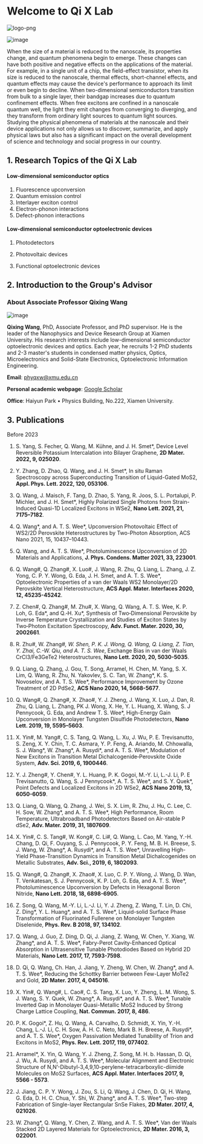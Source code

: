 # Welcome to Qi X Lab 



![logo-png](imgs/logo-png.png)

![image](imgs/labexp.jpg)

When the size of a material is reduced to the nanoscale, its properties change, and quantum phenomena begin to emerge. These changes can have both positive and negative effects on the applications of the material. For example, in a single unit of a chip, the field-effect transistor, when its size is reduced to the nanoscale, thermal effects, short-channel effects, and quantum effects may cause the device's performance to approach its limit or even begin to decline. When two-dimensional semiconductors transition from bulk to a single layer, their bandgap increases due to quantum confinement effects. When free excitons are confined in a nanoscale quantum well, the light they emit changes from converging to diverging, and they transform from ordinary light sources to quantum light sources. Studying the physical phenomena of materials at the nanoscale and their device applications not only allows us to discover, summarize, and apply physical laws but also has a significant impact on the overall development of science and technology and social progress in our country.





## 1. Research Topics of the Qi X Lab

#### Low-dimensional semiconductor optics

1.  Fluorescence upconversion 
2.  Quantum emission control 
3.  Interlayer exciton control 
4.  Electron-phonon interactions
5.  Defect-phonon interactions

#### Low-dimensional semiconductor optoelectronic devices

1.  Photodetectors 

2. Photovoltaic devices 

3. Functional optoelectronic devices




## 2. Introduction to the Group's Advisor

### About Associate Professor Qixing Wang

![image](imgs/qxw.jpg)

**Qixing Wang**, PhD, Associate Professor, and PhD supervisor. He is the leader of the Nanophysics and Device Research Group at Xiamen University. His research interests include low-dimensional semiconductor optoelectronic devices and optics. Each year, he recruits 1-2 PhD students and 2-3 master's students in condensed matter physics, Optics, Microelectronics and Solid-State Electronics, Optoelectronic Information Engineering. 

**Email**: [phyqxw@xmu.edu.cn](mailto:phyqxw@xmu.edu.cn) 

**Personal academic webpage**: [Google Scholar](https://scholar.google.com/citations?user=bog64TcAAAAJ)

**Office**:  Haiyun Park • Physics Building, No.222, Xiamen University.



## 3. Publications
Before 2023

1. S. Yang, S. Fecher, Q. Wang, M. Kühne, and J. H. Smet*, Device Level Reversible Potassium Intercalation into Bilayer Graphene, **2D Mater. 2022, 9, 025020**.

2. Y. Zhang, D. Zhao, Q. Wang, and J. H. Smet*, In situ Raman Spectroscopy across Superconducting Transition of Liquid-Gated MoS2, **Appl. Phys. Lett. 2022, 120, 053106**.

3. Q. Wang, J. Maisch, F. Tang, D. Zhao, S. Yang, R. Joos, S. L. Portalupi, P. Michler, and J. H. Smet*, Highly Polarized Single Photons from Strain-Induced Quasi-1D Localized Excitons in WSe2, **Nano Lett. 2021, 21, 7175–7182**.

4. Q. Wang*, and A. T. S. Wee*, Upconversion Photovoltaic Effect of WS2/2D Perovskite Heterostructures by Two-Photon Absorption, ACS Nano 2021, 15, 10437–10443.

5. Q. Wang, and A. T. S. Wee*, Photoluminescence Upconversion of 2D Materials and Applications, **J. Phys. Condens. Matter 2021, 33, 223001**.

6. Q. Wang#, Q. Zhang#, X. Luo#, J. Wang, R. Zhu, Q. Liang, L. Zhang, J. Z. Yong, C. P. Y. Wong, G. Eda, J. H. Smet, and A. T. S. Wee*, Optoelectronic Properties of a van der Waals WS2 Monolayer/2D Perovskite Vertical Heterostructure, **ACS Appl. Mater. Interfaces 2020, 12, 45235-45242**.

7. Z. Chen#, Q. Zhang#, M. Zhu#, X. Wang, Q. Wang, A. T. S. Wee, K. P. Loh, G. Eda*, and Q.‐H. Xu*, Synthesis of Two‐Dimensional Perovskite by Inverse Temperature Crystallization and Studies of Exciton States by Two‐Photon Excitation Spectroscopy, **Adv. Funct. Mater. 2020, 30, 2002661**.

8. R. Zhu#, W. Zhang#*, W. Shen, P. K. J. Wong, Q. Wang, Q. Liang, Z. Tian, Y. Zhai, C.-W. Qiu, and A. T. S. Wee*, Exchange Bias in van der Waals CrCl3/Fe3GeTe2 Heterostructures, **Nano Lett. 2020, 20, 5030-5035**.

9. Q. Liang, Q. Zhang, J. Gou, T. Song, Arramel, H. Chen, M. Yang, S. X. Lim, Q. Wang, R. Zhu, N. Yakovlev, S. C. Tan, W. Zhang*, K. S. Novoselov, and A. T. S. Wee*, Performance Improvement by Ozone Treatment of 2D PdSe2, **ACS Nano 2020, 14, 5668-5677**.

10. Q. Wang#, Q. Zhang#, X. Zhao#, Y. J. Zheng, J. Wang, X. Luo, J. Dan, R. Zhu, Q. Liang, L. Zhang, PK J. Wong, X. He, Y. L. Huang, X. Wang, S. J Pennycook, G. Eda, and Andrew T. S. Wee*, High-Energy Gain Upconversion in Monolayer Tungsten Disulfide Photodetectors, **Nano Lett. 2019, 19, 5595–5603**.

11. X. Yin#, M. Yang#, C. S. Tang, Q. Wang, L. Xu, J. Wu, P. E. Trevisanutto, S. Zeng, X. Y. Chin, T. C. Asmara, Y. P. Feng, A. Ariando, M. Chhowalla, S. J. Wang*, W. Zhang*, A. Rusydi*, and A. T. S. Wee*, Modulation of New Excitons in Transition Metal Dichalcogenide‐Perovskite Oxide System, **Adv. Sci. 2019, 6, 1900446**.

12. Y. J. Zheng#, Y. Chen#, Y. L. Huang, P. K. Gogoi, M.-Y. Li, L.-J. Li, P. E Trevisanutto, Q. Wang, S. J Pennycook*, A. T. S. Wee*, and S. Y. Quek*, Point Defects and Localized Excitons in 2D WSe2, **ACS Nano 2019, 13, 6050-6059**.

13. Q. Liang, Q. Wang, Q. Zhang, J. Wei, S. X. Lim, R. Zhu, J. Hu, C. Lee, C. H. Sow, W. Zhang*, and A. T. S. Wee*, High Performance, Room Temperature, Ultrabroadband Photodetectors Based on Air-stable P dSe2, **Adv. Mater. 2019, 31, 1807609**.

14. X. Yin#, C. S. Tang#, W. Kong#, C. Li#, Q. Wang, L. Cao, M. Yang, Y.-H. Chang, D. Qi, F. Ouyang, S. J. Pennycook, P. Y. Feng, M. B. H. Breese, S. J. Wang, W. Zhang*, A. Rusydi*, and A. T. S. Wee*, Unravelling High-Yield Phase-Transition Dynamics in Transition Metal Dichalcogenides on Metallic Substrates, **Adv. Sci., 2019, 6, 1802093**.

15. Q. Wang#, Q. Zhang#, X. Zhao#, X. Luo, C. P. Y. Wong, J. Wang, D. Wan, T. Venkatesan, S. J. Pennycook, K. P. Loh, G. Eda, and A. T. S. Wee*, Photoluminescence Upconversion by Defects in Hexagonal Boron Nitride, **Nano Lett. 2018, 18, 6898-6905**.

16. Z. Song, Q. Wang, M.-Y. Li, L.-J. Li, Y. J. Zheng, Z. Wang, T. Lin, D. Chi, Z. Ding*, Y. L. Huang*, and A. T. S. Wee*, Liquid-solid Surface Phase Transformation of Fluorinated Fullerene on Monolayer Tungsten Diselenide, **Phys. Rev. B 2018, 97, 134102**.

17. Q. Wang, J. Guo, Z. Ding, D. Qi, J. Jiang, Z. Wang, W. Chen, Y. Xiang, W. Zhang*, and A. T. S. Wee*, Fabry-Perot Cavity-Enhanced Optical Absorption in Ultrasensitive Tunable Photodiodes Based on Hybrid 2D Materials, **Nano Lett. 2017, 17, 7593-7598**.

18. D. Qi, Q. Wang, Ch. Han, J. Jiang, Y. Zheng, W. Chen, W. Zhang*, and A. T. S. Wee*, Reducing the Schottky Barrier between Few-Layer MoTe2 and Gold, **2D Mater. 2017, 4, 045016**.

19. X. Yin#, Q. Wang#, L. Cao#, C. S. Tang, X. Luo, Y. Zheng, L. M. Wong, S. J. Wang, S. Y. Quek, W. Zhang*, A. Rusydi*, and A. T. S. Wee*, Tunable Inverted Gap in Monolayer Quasi-Metallic MoS2 Induced by Strong Charge Lattice Coupling, **Nat. Commun. 2017, 8, 486**.

20. P. K. Gogoi*, Z. Hu, Q. Wang, A. Carvalho, D. Schmidt, X. Yin, Y.-H. Chang, L.-J. Li, C. H. Sow, A. H. C. Neto, Mark B. H. Breese, A. Rusydi*, and A. T. S. Wee*, Oxygen Passivation Mediated Tunability of Trion and Excitons in MoS2, **Phys. Rev. Lett. 2017, 119, 077402**.

21. Arramel*, X. Yin, Q. Wang, Y. J. Zheng, Z. Song, M. H. b. Hassan, D. Qi, J. Wu, A. Rusydi, and A. T. S. Wee*, Molecular Alignment and Electronic Structure of N,N’-Dibutyl-3,4,9,10-perylene-tetracarboxylic-diimide Molecules on MoS2 Surfaces, **ACS Appl. Mater. Interfaces 2017, 9, 5566 - 5573**.

22. J. Jiang, C. P. Y. Wong, J. Zou, S. Li, Q. Wang, J. Chen, D. Qi, H. Wang, G. Eda, D. H. C. Chua, Y. Shi, W. Zhang*, and A. T. S. Wee*, Two-step Fabrication of Single-layer Rectangular SnSe Flakes, **2D Mater. 2017, 4, 021026**.

23. W. Zhang*, Q. Wang, Y. Chen, Z. Wang, and A. T. S. Wee*, Van der Waals Stacked 2D Layered Materials for Optoelectronics, **2D Mater. 2016, 3, 022001**.

